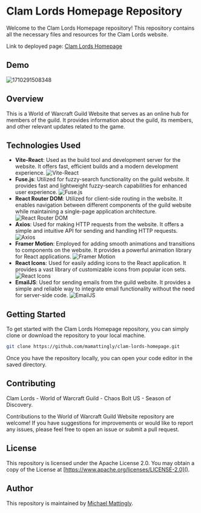 # Clam Lords Homepage Repository

Welcome to the Clam Lords Homepage repository! This repository contains all the necessary files and resources for the Clam Lords website.

Link to deployed page: [Clam Lords Homepage](https://clam-lords-homepage.onrender.com "Deployed on Render")

## Demo

![1710291508348](image/README/web-portfolio-mobile.gif)

## Overview

This is a World of Warcraft Guild Website that serves as an online hub for members of the guild. It provides information about the guild, its members, and other relevant updates related to the game.

## Technologies Used

- **Vite-React**: Used as the build tool and development server for the website. It offers fast, efficient builds and a modern development experience.
  ![Vite-React](https://img.shields.io/badge/Vite--React-⚡-blue?style=flat-square&logo=vite)
- **Fuse.js**: Utilized for fuzzy-search functionality on the guild website. It provides fast and lightweight fuzzy-search capabilities for enhanced user experience.
  ![Fuse.js](https://img.shields.io/badge/Fuse.js-🔍-orange?style=flat-square&logo=fuse-dot-js)
- **React Router DOM**: Utilized for client-side routing in the website. It enables navigation between different components of the guild website while maintaining a single-page application architecture.
  ![React Router DOM](https://img.shields.io/badge/React%20Router%20DOM-🔗-yellow?style=flat-square&logo=react-router)
- **Axios**: Used for making HTTP requests from the website. It offers a simple and intuitive API for sending and handling HTTP requests.
  ![Axios](https://img.shields.io/badge/Axios-🚀-green?style=flat-square&logo=axios)
- **Framer Motion**: Employed for adding smooth animations and transitions to components on the website. It provides a powerful animation library for React applications.
  ![Framer Motion](https://img.shields.io/badge/Framer%20Motion-🎨-purple?style=flat-square&logo=framer)
- **React Icons**: Used for easily adding icons to the React application. It provides a vast library of customizable icons from popular icon sets.
  ![React Icons](https://img.shields.io/badge/React%20Icons-🎭-blueviolet?style=flat-square&logo=react)
- **EmailJS**: Used for sending emails from the guild website. It provides a simple and reliable way to integrate email functionality without the need for server-side code.
  ![EmailJS](https://img.shields.io/badge/EmailJS-✉️-orange?style=flat-square&logo=emailjs)

## Getting Started

To get started with the Clam Lords Homepage repository, you can simply clone or download the repository to your local machine.

```bash
git clone https://github.com/mamattingly/clam-lords-homepage.git
```

Once you have the repository locally, you can open your code editor in the saved directory.

## Contributing

Clam Lords - World of Warcraft Guild - Chaos Bolt US - Season of Discovery.

Contributions to the World of Warcraft Guild Website repository are welcome! If you have suggestions for improvements or would like to report any issues, please feel free to open an issue or submit a pull request.

## License

This repository is licensed under the Apache License 2.0. You may obtain a copy of the License at [https://www.apache.org/licenses/LICENSE-2.0]().

## Author

This repository is maintained by [Michael Mattingly](https://github.com/mamattingly "GitHub").

